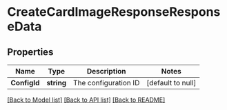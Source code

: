# CreateCardImageResponseResponseData

## Properties
Name | Type | Description | Notes
------------ | ------------- | ------------- | -------------
**ConfigId** | **string** | The configuration ID | [default to null]

[[Back to Model list]](../README.md#documentation-for-models) [[Back to API list]](../README.md#documentation-for-api-endpoints) [[Back to README]](../README.md)

